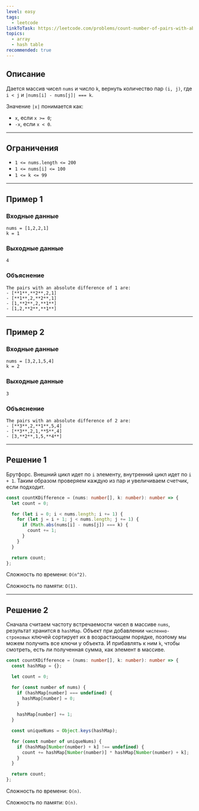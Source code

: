 ```yaml
---
level: easy
tags:
  - leetcode
linkToTask: https://leetcode.com/problems/count-number-of-pairs-with-absolute-difference-k/
topics:
  - array
  - hash table
recommended: true
---
```

## Описание

Дается массив чисел `nums` и число `k`, вернуть количество пар `(i, j)`, где `i < j` и `|nums[i] - nums[j]| === k`.

Значение `|x|` понимается как:
- `x`, если `x >= 0`;
- `-x`, если `x < 0`.

---
## Ограничения

- `1 <= nums.length <= 200`
- `1 <= nums[i] <= 100`
- `1 <= k <= 99`

---
## Пример 1

### Входные данные

```
nums = [1,2,2,1]
k = 1
```
### Выходные данные

```
4
```
### Объяснение

```
The pairs with an absolute difference of 1 are:
- [**1**,**2**,2,1]
- [**1**,2,**2**,1]
- [1,**2**,2,**1**]
- [1,2,**2**,**1**]
```

---
## Пример 2

### Входные данные

```
nums = [3,2,1,5,4]
k = 2
```
### Выходные данные

```
3
```
### Объяснение

```
The pairs with an absolute difference of 2 are:
- [**3**,2,**1**,5,4]
- [**3**,2,1,**5**,4]
- [3,**2**,1,5,**4**]
```

---


## Решение 1

Брутфорс. Внешний цикл идет по `i` элементу, внутренний цикл идет по `i + 1`. Таким образом проверяем каждую из пар и увеличиваем счетчик, если подходит.

```typescript
const countKDifference = (nums: number[], k: number): number => {
  let count = 0;

  for (let i = 0; i < nums.length; i += 1) {
    for (let j = i + 1; j < nums.length; j += 1) {
      if (Math.abs(nums[i] - nums[j]) === k) {
        count += 1;
      }
    }
  }

  return count;
};

```

Сложность по времени: `O(n^2)`.

Сложность по памяти: `O(1)`.

---
## Решение 2

Сначала считаем частоту встречаемости чисел в массиве `nums`, результат хранится в `hashMap`. Объект при добавлении `численно-строковых` ключей сортирует их в возрастающем порядке, поэтому мы можем получить все ключи у объекта. И прибавлять к ним `k`, чтобы смотреть, есть ли полученная сумма, как элемент в массиве.

```typescript
const countKDifference = (nums: number[], k: number): number => {
  const hashMap = {};

  let count = 0;

  for (const number of nums) {
    if (hashMap[number] === undefined) {
      hashMap[number] = 0;
    }

    hashMap[number] += 1;
  }

  const uniqueNums = Object.keys(hashMap);

  for (const number of uniqueNums) {
    if (hashMap[Number(number) + k] !== undefined) {
      count += hashMap[Number(number)] * hashMap[Number(number) + k];
    }
  }

  return count;
};
```

Сложность по времени: `O(n)`.

Сложность по памяти: `O(n)`.


